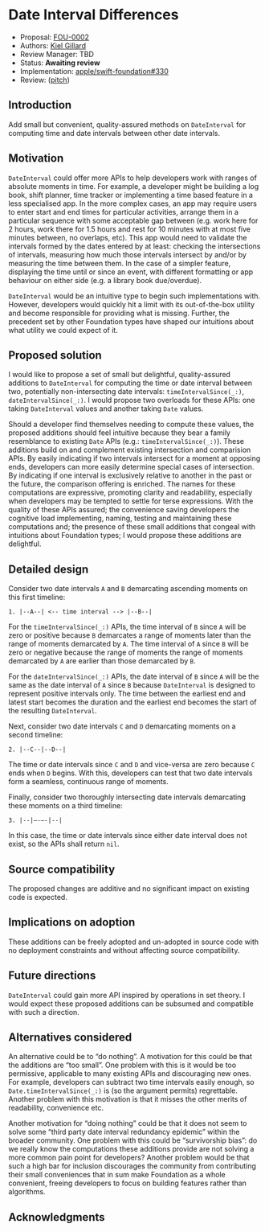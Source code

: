 # Date Interval Differences

* Proposal: [FOU-0002](0002-date-interval-differences.md)
* Authors: [Kiel Gillard](https://github.com/kielgillard)
* Review Manager: TBD
* Status: **Awaiting review**
* Implementation: [apple/swift-foundation#330](https://github.com/apple/swift-foundation/pull/330)
* Review: ([pitch](https://forums.swift.org/...))

## Introduction

Add small but convenient, quality-assured methods on `DateInterval` for computing time and date intervals between other date intervals.

## Motivation

`DateInterval` could offer more APIs to help developers work with ranges of absolute moments in time. For example, a developer might be building a log book, shift planner, time tracker or implementing a time based feature in a less specialised app. In the more complex cases, an app may require users to enter start and end times for particular activities, arrange them in a particular sequence with some acceptable gap between (e.g. work here for 2 hours, work there for 1.5 hours and rest for 10 minutes with at most five minutes between, no overlaps, etc). This app would need to validate the intervals formed by the dates entered by at least: checking the intersections of intervals, measuring how much those intervals intersect by and/or by measuring the time between them. In the case of a simpler feature, displaying the time until or since an event, with different formatting or app behaviour on either side (e.g. a library book due/overdue).

`DateInterval` would be an intuitive type to begin such implementations with. However, developers would quickly hit a limit with its out-of-the-box utility and become responsible for providing what is missing. Further, the precedent set by other Foundation types have shaped our intuitions about what utility we could expect of it.

## Proposed solution

I would like to propose a set of small but delightful, quality-assured additions to `DateInterval` for computing the time or date interval between two, potentially non-intersecting date intervals: `timeIntervalSince(_:)`, `dateIntervalSince(_:)`. I would propose two overloads for these APIs: one taking `DateInterval` values and another taking `Date` values.

Should a developer find themselves needing to compute these values, the proposed additions should feel intuitive because they bear a family resemblance to existing `Date` APIs (e.g.: `timeIntervalSince(_:)`). These additions build on and complement existing intersection and comparision APIs. By easily indicating if two intervals intersect for a moment at opposing ends, developers can more easily determine special cases of intersection. By indicating if one interval is exclusively relative to another in the past or the future, the comparison offering is enriched. The names for these computations are expressive, promoting clarity and readability, especially when developers may be tempted to settle for terse expressions. With the quality of these APIs assured; the convenience saving developers the cognitive load implementing, naming, testing and maintaining these computations and; the presence of these small additions that congeal with intuitions about Foundation types; I would propose these additions are delightful.

## Detailed design

Consider two date intervals `A` and `B` demarcating ascending moments on this first timeline:
```
1. |--A--| <-- time interval --> |--B--|
```
For the `timeIntervalSince(_:)` APIs, the time interval of `B` since `A` will be zero or positive because `B` demarcates a range of moments later than the range of moments demarcated by `A`. The time interval of `A` since `B` will be zero or negative because the range of moments the range of moments demarcated by `A` are earlier than those demarcated by `B`.

For the `dateIntervalSince(_:)` APIs, the date interval of `B` since `A` will be the same as the date interval of `A` since `B` because `DateInterval` is designed to represent positive intervals only. The time between the earliest end and latest start becomes the duration and the earliest end becomes the start of the resulting `DateInterval`.

Next, consider two date intervals `C` and `D` demarcating moments on a second timeline:
```
2. |--C--|--D--|
```
The time or date intervals since `C` and `D` and vice-versa are zero because `C` ends when `D` begins. With this, developers can test that two date intervals form a seamless, continuous range of moments.

Finally, consider two thoroughly intersecting date intervals demarcating these moments on a third timeline:
```
3. |--|—-—-|--|
```
In this case, the time or date intervals since either date interval does not exist, so the APIs shall return `nil`.

## Source compatibility

The proposed changes are additive and no significant impact on existing code is expected.

## Implications on adoption

These additions can be freely adopted and un-adopted in source code with no deployment constraints and without affecting source compatibility.

## Future directions

`DateInterval` could gain more API inspired by operations in set theory. I would expect these proposed additions can be subsumed and compatible with such a direction.

## Alternatives considered

An alternative could be to “do nothing”. A motivation for this could be that the additions are “too small”. One problem with this is it would be too permissive, applicable to many existing APIs and discouraging new ones. For example, developers can subtract two time intervals easily enough, so `Date.timeIntervalSince(_:)` is (so the argument permits) regrettable. Another problem with this motivation is that it misses the other merits of readability, convenience etc. 

Another motivation for “doing nothing” could be that it does not seem to solve some “third party date interval redundancy epidemic” within the broader community. One problem with this could be “survivorship bias”: do we really know the computations these additions provide are not solving a more common pain point for developers? Another problem would be that such a high bar for inclusion discourages the community from contributing their small conveniences that in sum make Foundation as a whole convenient, freeing developers to focus on building features rather than algorithms.

## Acknowledgments
